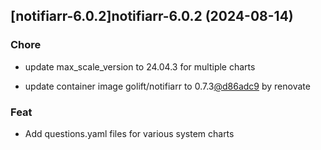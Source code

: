 

## [notifiarr-6.0.2]notifiarr-6.0.2 (2024-08-14)

### Chore



- update max_scale_version to 24.04.3 for multiple charts

- update container image golift/notifiarr to 0.7.3[@d86adc9](https://github.com/d86adc9) by renovate

### Feat



- Add questions.yaml files for various system charts
